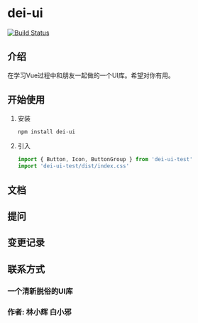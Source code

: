 # dei-ui

[![Build Status](https://www.travis-ci.org/linpenghui958/dei-ui.svg?branch=master)](https://www.travis-ci.org/linpenghui958/dei-ui)

## 介绍

在学习Vue过程中和朋友一起做的一个UI库。希望对你有用。

## 开始使用

1. 安装
    ```js
    npm install dei-ui
    ```
2. 引入

    ```js
    import { Button, Icon, ButtonGroup } from 'dei-ui-test'
    import 'dei-ui-test/dist/index.css'
    
    ```
## 文档

## 提问

## 变更记录

## 联系方式
### 一个清新脱俗的UI库
### 作者: 林小辉 白小邪